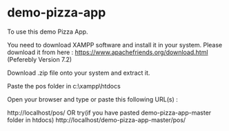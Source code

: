 # demo-pizza-app

To use this demo Pizza App.

You need to download XAMPP software and install it in your system. Please download it from here : https://www.apachefriends.org/download.html (Peferebly Version 7.2)

Download .zip file onto your system and extract it.

Paste the pos folder in c:\xampp\htdocs

Open your browser and type or paste this following URL(s) : 

http://localhost/pos/
OR try(if you have pasted demo-pizza-app-master folder in htdocs)
http://localhost/demo-pizza-app-master/pos/



